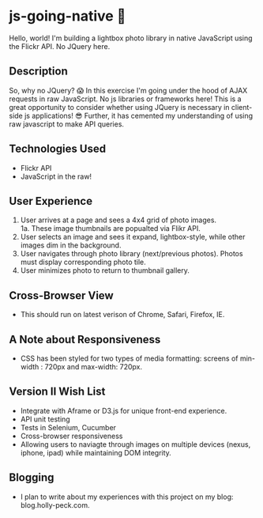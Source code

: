 # js-going-native 👹
Hello, world! I'm building a lightbox photo library in native JavaScript using the Flickr API. No JQuery here. 

## Description 
So, why no JQuery? 😱 In this exercise I'm going under the hood of AJAX requests in raw JavaScript. No js libraries or frameworks here! This is a great opportunity to consider whether using JQuery is necessary in client-side js applications! 😎 Further, it has cemented my understanding of using raw javascript to make API queries. 

## Technologies Used
- Flickr API
- JavaScript in the raw!

## User Experience 
1. User arrives at a page and sees a 4x4 grid of photo images.  
1a. These image thumbnails are popualted via Flikr API.
2. User selects an image and sees it expand, lightbox-style, while other images dim in the background. 
3. User navigates through photo library (next/previous photos). Photos must display corresponding photo tile. 
4. User minimizes photo to return to thumbnail gallery. 

## Cross-Browser View
- This should run on latest verison of Chrome, Safari, Firefox, IE.

## A Note about Responsiveness
- CSS has been styled for two types of media formatting: screens of min-width : 720px and max-width: 720px. 

## Version II Wish List
- Integrate with Aframe or D3.js for unique front-end experience.
- API unit testing
- Tests in Selenium, Cucumber
- Cross-browser responsiveness 
- Allowing users to naviagte through images on multiple devices (nexus, iphone, ipad) while maintaining DOM integrity.

## Blogging 
- I plan to write about my experiences with this project on my blog: blog.holly-peck.com.